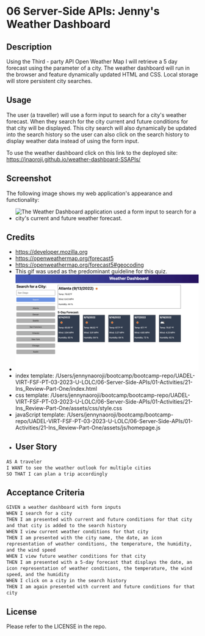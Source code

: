 # 06 Server-Side APIs: Jenny's Weather Dashboard

## Description

Using the Third - party API Open Weather Map I will retrieve a 5 day forecast using the parameter of a city. The weather dashboard will run in the browser and feature dynamically updated HTML and CSS.
Local storage will store persistent city searches.

## Usage

The user (a traveller) will use a form input to search for a city's weather forecast.
When they search for the city current and future conditions for that city will be displayed.
This city search will also dynamically be updated into the search history so the user can also click on the search history to display weather data instead of using the form input.

To use the weather dashboard click on this link to the deployed site:
https://jnaoroji.github.io/weather-dashboard-SSAPIs/

## Screenshot

The following image shows my web application's appearance and functionality:

* ![The Weather Dashboard application used a form input to search for a city's current and future weather forecast.](assets/weatherscreenshot.png)

## Credits

* https://developer.mozilla.org
* https://openweathermap.org/forecast5
* https://openweathermap.org/forecast5#geocoding
* This gif was used as the predominant guideline for this quiz.
* ![This Gif was used as the predominant guideline for this quiz.](assets/06-server-side-apis-homework-demo.png)
* index template:
/Users/jennynaoroji/bootcamp/bootcamp-repo/UADEL-VIRT-FSF-PT-03-2023-U-LOLC/06-Server-Side-APIs/01-Activities/21-Ins_Review-Part-One/index.html
* css template:
/Users/jennynaoroji/bootcamp/bootcamp-repo/UADEL-VIRT-FSF-PT-03-2023-U-LOLC/06-Server-Side-APIs/01-Activities/21-Ins_Review-Part-One/assets/css/style.css
* javaScript template:
/Users/jennynaoroji/bootcamp/bootcamp-repo/UADEL-VIRT-FSF-PT-03-2023-U-LOLC/06-Server-Side-APIs/01-Activities/21-Ins_Review-Part-One/assets/js/homepage.js
* ## User Story

```
AS A traveler
I WANT to see the weather outlook for multiple cities
SO THAT I can plan a trip accordingly
```

## Acceptance Criteria

```
GIVEN a weather dashboard with form inputs
WHEN I search for a city
THEN I am presented with current and future conditions for that city and that city is added to the search history
WHEN I view current weather conditions for that city
THEN I am presented with the city name, the date, an icon representation of weather conditions, the temperature, the humidity, and the wind speed
WHEN I view future weather conditions for that city
THEN I am presented with a 5-day forecast that displays the date, an icon representation of weather conditions, the temperature, the wind speed, and the humidity
WHEN I click on a city in the search history
THEN I am again presented with current and future conditions for that city
```



## License

Please refer to the LICENSE in the repo.





